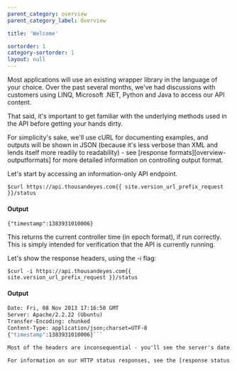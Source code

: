 ```yaml
---
parent_category: overview
parent_category_label: Overview

title: 'Welcome'

sortorder: 1
category-sortorder: 1
layout: null
---
```


Most applications will use an existing wrapper library in the language of your choice.  Over the past several months, we've had discussions with customers using LINQ, Microsoft .NET, Python and Java to access our API content.  

That said, it's important to get familiar with the underlying methods used in the API before getting your hands dirty.  

For simplicity's sake, we'll use cURL for documenting examples, and outputs will be shown in JSON (because it's less verbose than XML and lends itself more readily to readability) - see [response formats][overview-outputformats] for more detailed information on controlling output format.  

Let's start by accessing an information-only API endpoint.

`$curl https://api.thousandeyes.com{{ site.version_url_prefix_request }}/status`

#### Output

`{"timestamp":1383931010006}`

This returns the current controller time (in epoch format), if run correctly.  This is simply intended for verification that the API is currently running.

Let's show the response headers, using the -i flag:

`$curl -i https://api.thousandeyes.com{{ site.version_url_prefix_request }}/status`

#### Output

```HTTP/1.1 200 OK
Date: Fri, 08 Nov 2013 17:16:50 GMT
Server: Apache/2.2.22 (Ubuntu)
Transfer-Encoding: chunked
Content-Type: application/json;charset=UTF-8
{"timestamp":1383931010006}```

Most of the headers are inconsequential - you'll see the server's date and time, version, http status code for your request.  When working with our API programmatically, always check to make sure you receive an HTTP/200 response code to your request.

For information on our HTTP status responses, see the [response status codes documentation][overview-responsestatuscodes].
